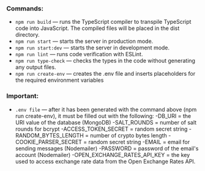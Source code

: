 ### Commands:

- `npm run build` &mdash; runs the TypeScript compiler to transpile TypeScript code into JavaScript. The compiled files will be placed in the dist directory.
- `npm run start` &mdash; starts the server in production mode.
- `npm run start:dev` &mdash; starts the server in development mode.
- `npm run lint` &mdash; runs code verification with ESLint.
- `npm run type-check` &mdash; checks the types in the code without generating any output files.
- `npm run create-env` &mdash; creates the .env file and inserts placeholders for the required environment variables

### Important:

- `.env file` &mdash; after it has been generated with the command above (npm run create-env), it must be filled out with the following:
  -DB_URI = the URI value of the database (MongoDB)
  -SALT_ROUNDS = number of salt rounds for bcrypt
  -ACCESS_TOKEN_SECRET = random secret string
  -RANDOM_BYTES_LENGTH = number of crypto bytes length
  -COOKIE_PARSER_SECRET = random secret string
  -EMAIL = email for sending messages (Nodemailer)
  -PASSWORD = password of the email's account (Nodemailer)
  -OPEN_EXCHANGE_RATES_API_KEY = the key used to access exchange rate data from the Open Exchange Rates API.
